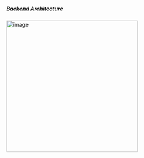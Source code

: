 ##### Backend Architecture 

<img width="346" alt="image" src="https://github.com/user-attachments/assets/6d914316-eb73-4a44-b290-ad6472fe0d7d" />
